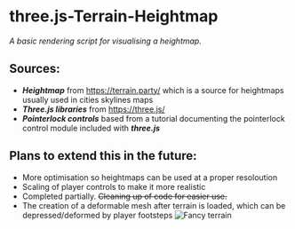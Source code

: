 # three.js-Terrain-Heightmap
*A basic rendering script for visualising a heightmap.*
## Sources:
* ***Heightmap*** from https://terrain.party/ which is a source for heightmaps usually used in cities skylines maps
* ***Three.js libraries*** from https://three.js/
* ***Pointerlock controls*** based from a tutorial documenting the pointerlock control module included with ***three.js***

## Plans to extend this in the future:
* More optimisation so heightmaps can be used at a proper resoloution
* Scaling of player controls to make it more realistic
* Completed partially. ~~Cleaning up of code for easier use.~~
* The creation of a deformable mesh after terrain is loaded, which can be depressed/deformed by player footsteps
![Fancy terrain](https://preview.ibb.co/dVKJWx/Screen_Shot_2018_04_22_at_19_04_04.jpg)
